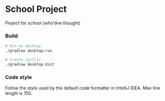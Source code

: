 # School Project

Project for school (who'dve thought)

### Build

``` bash
# Run on desktop
./gradlew desktop:run

# Create jarfile
./gradlew desktop:dist
```

### Code style

Follow the style used by the default code formatter in IntelliJ IDEA.
Max line length is 150.